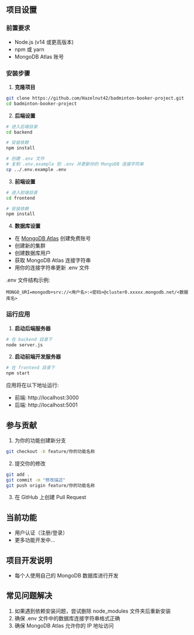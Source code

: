 ## 项目设置

### 前置要求
- Node.js (v14 或更高版本)
- npm 或 yarn
- MongoDB Atlas 账号

### 安装步骤

1. **克隆项目**
```bash
git clone https://github.com/Hazelnut42/badminton-booker-project.git
cd badminton-booker-project
```

2. **后端设置**
```bash
# 进入后端目录
cd backend

# 安装依赖
npm install

# 创建 .env 文件
# 复制 .env.example 到 .env 并更新你的 MongoDB 连接字符串
cp ../.env.example .env
```

3. **前端设置**
```bash
# 进入前端目录
cd frontend

# 安装依赖
npm install
```

4. **数据库设置**
- 在 [MongoDB Atlas](https://www.mongodb.com/cloud/atlas) 创建免费账号
- 创建新的集群
- 创建数据库用户
- 获取 MongoDB Atlas 连接字符串
- 用你的连接字符串更新 .env 文件

.env 文件结构示例:
```
MONGO_URI=mongodb+srv://<用户名>:<密码>@cluster0.xxxxx.mongodb.net/<数据库名>
```

### 运行应用

1. **启动后端服务器**
```bash
# 在 backend 目录下
node server.js
```

2. **启动前端开发服务器**
```bash
# 在 frontend 目录下
npm start
```

应用将在以下地址运行:
- 前端: http://localhost:3000
- 后端: http://localhost:5001

## 参与贡献

1. 为你的功能创建新分支
```bash
git checkout -b feature/你的功能名称
```

2. 提交你的修改
```bash
git add .
git commit -m "修改描述"
git push origin feature/你的功能名称
```

3. 在 GitHub 上创建 Pull Request

## 当前功能
- 用户认证（注册/登录）
- 更多功能开发中...

## 项目开发说明
- 每个人使用自己的 MongoDB 数据库进行开发

## 常见问题解决
1. 如果遇到依赖安装问题，尝试删除 node_modules 文件夹后重新安装
2. 确保 .env 文件中的数据库连接字符串格式正确
3. 确保 MongoDB Atlas 允许你的 IP 地址访问
